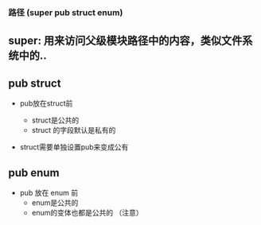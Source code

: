 ### 路径 (super pub struct enum)

## super: 用来访问父级模块路径中的内容，类似文件系统中的..


## pub struct
- pub放在struct前
  - struct是公共的
  - struct 的字段默认是私有的

- struct需要单独设置pub来变成公有


## pub enum
- pub 放在 enum 前
  - enum是公共的
  - enum的变体也都是公共的 （注意）